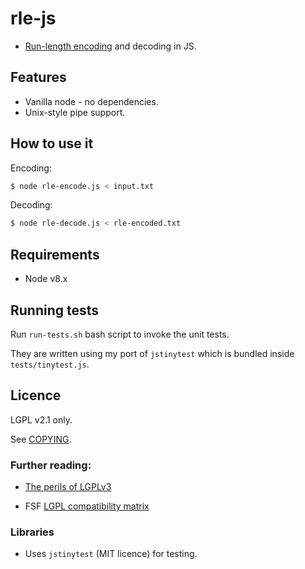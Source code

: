 # rle-js

* [Run-length encoding](https://en.wikipedia.org/wiki/Run-length_encoding) and decoding in JS.

## Features
* Vanilla node - no dependencies.
* Unix-style pipe support.

## How to use it
Encoding:
```bash
$ node rle-encode.js < input.txt
```

Decoding:
```bash
$ node rle-decode.js < rle-encoded.txt
```

## Requirements
* Node v8.x

## Running tests
Run `run-tests.sh` bash script to invoke the unit tests.

They are written using my port of `jstinytest` which is bundled
inside `tests/tinytest.js`.

## Licence
LGPL v2.1 only.

See [COPYING](COPYING).

### Further reading:

* [The perils of LGPLv3](https://nikmav.blogspot.com/2013/03/the-perils-of-lgplv3.html)

* FSF [LGPL compatibility matrix](https://gplv3.fsf.org/dd3-faq#gpl-compat-matrix)

### Libraries
* Uses `jstinytest` (MIT licence) for testing.
